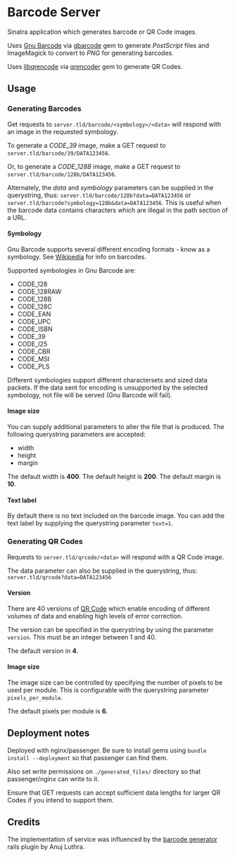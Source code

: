 # Barcode Server

Sinatra application which generates barcode or QR Code images. 

Uses [Gnu Barcode](http://www.gnu.org/software/barcode/) via [gbarcode](http://gbarcode.rubyforge.org/) gem to generate _PostScript_ files and ImageMagick to convert to _PNG_ for generating barcodes.

Uses [libqrencode](http://fukuchi.org/works/qrencode/index.html.en) via [qrencoder](https://github.com/harrisj/qrencoder) gem to generate QR Codes.

## Usage

### Generating Barcodes

Get requests to `server.tld/barcode/<symbology>/<data>` will respond with an image in the requested symbology.

To generate a *CODE_39* image, make a GET request to `server.tld/barcode/39/DATA123456`.

Or, to generate a *CODE_128B* image, make a GET request to `server.tld/barcode/128b/DATA123456`.

Alternately, the *data* and *symbology* parameters can be supplied in the querystring, thus: `server.tld/barcode/128b?data=DATA123456` or `server.tld/barcode?symbology=128b&data=DATA123456`. This is useful when the barcode data contains characters which are illegal in the path section of a URL.

#### Symbology

Gnu Barcode supports several different encoding formats - know as a symbology. See [Wikipedia](http://en.wikipedia.org/wiki/Barcodes) for info on barcodes.

Supported symbologies in Gnu Barcode are:

  - CODE_128 
  - CODE_128RAW
  - CODE_128B 
  - CODE_128C 
  - CODE_EAN
  - CODE_UPC
  - CODE_ISBN
  - CODE_39
  - CODE_I25
  - CODE_CBR
  - CODE_MSI
  - CODE_PLS
 
Different symbologies support different charactersets and sized data packets. If the data sent for encoding is unsupported by the selected symbology, not file will be served (Gnu Barcode will fail).

#### Image size

You can supply additional parameters to alter the file that is produced. The following querystring parameters are accepted:

  - width
  - height
  - margin

The default width is __400__. The default height is __200__. The default margin is __10__.

#### Text label

By default there is no text included on the barcode image. You can add the text label by supplying the querystring parameter `text=1`.

### Generating QR Codes

Requests to `server.tld/qrcode/<data>` will respond with a QR Code image.

The data parameter can also be supplied in the querystring, thus:  `server.tld/qrcode?data=DATA123456` 

#### Version

There are 40 versions of [QR Code](http://en.wikipedia.org/wiki/QR_Code) which enable encoding of different volumes of data and enabling high levels of error correction. 

The version can be specified in the querystring by using the parameter `version`. This must be an integer between 1 and 40.

The default version in __4__. 

#### Image size

The image size can be controlled by specifying the number of pixels to be used per module. This is configurable with the querystring parameter `pixels_per_module`.

The default pixels per module is __6__.

## Deployment notes

Deployed with nginx/passenger. Be sure to install gems using `bundle install --deployment` so that passenger can find them.

Also set write permissions on `./generated_files/` directory so that passenger/nginx can write to it.

Ensure that GET requests can accept sufficient data lengths for larger QR Codes if you intend to support them.

## Credits

The implementation of service was influenced by the [barcode generator](https://github.com/anujluthra/barcode-generator) rails plugin by Anuj Luthra.
